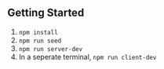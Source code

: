## Getting Started

1. `npm install`
2. `npm run seed`
3. `npm run server-dev`
4. In a seperate terminal, `npm run client-dev`